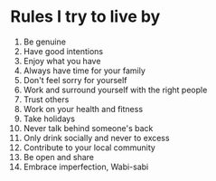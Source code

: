 # Rules I try to live by

1. Be genuine
2. Have good intentions
3. Enjoy what you have
4. Always have time for your family
5. Don't feel sorry for yourself
6. Work and surround yourself with the right people 
7. Trust others
8. Work on your health and fitness
9. Take holidays
10. Never talk behind someone's back
11. Only drink socially and never to excess
12. Contribute to your local community
13. Be open and share
14. Embrace imperfection, Wabi-sabi

